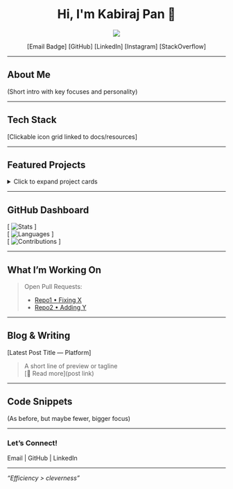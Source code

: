 <!-- HEADER: Animated Typing + Social -->
<h1 align="center">Hi, I'm Kabiraj Pan 👋</h1>
<p align="center">
  <img src="https://readme-typing-svg.demolab.com?font=Fira+Code&size=22&pause=1000&center=true&vCenter=true&width=500&lines=AI+%7C+Computer+Vision+%7C+MERN+%7C+C%2B%2B+%7C+Rust" />
</p>
<p align="center">
  [Email Badge] [GitHub] [LinkedIn] [Instagram] [StackOverflow]
</p>

---

##  About Me  
(Short intro with key focuses and personality)

---

##  Tech Stack
[Clickable icon grid linked to docs/resources]

---

##  Featured Projects
<details>
<summary>Click to expand project cards</summary>
- **Project 1**  
  ![Cover Image](...)  
  *Description* • *Tech Stack*  
- **Project 2**  
  *…*
</details>

---

##  GitHub Dashboard
[ ![Stats](...github-readme-stats) ]  
[ ![Languages](...top-langs) ]  
[ ![Contributions](...contrib-calendar) ]

---

##  What I’m Working On
> Open Pull Requests:  
> - [Repo1 • Fixing X](...)  
> - [Repo2 • Adding Y](...)

---

##  Blog & Writing  
[Latest Post Title — Platform]  
> A short line of preview or tagline  
[📰 Read more](post link)

---

##  Code Snippets
(As before, but maybe fewer, bigger focus)

---

###  Let’s Connect!
Email | GitHub | LinkedIn

---

*“Efficiency > cleverness”*
